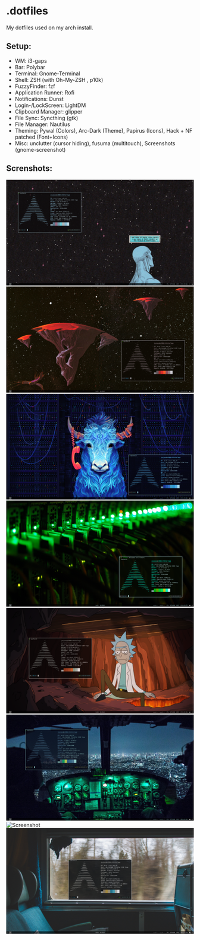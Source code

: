 # .dotfiles
My dotfiles used on my arch install. 

## Setup:
- WM: i3-gaps
- Bar: Polybar
- Terminal: Gnome-Terminal
- Shell: ZSH (with Oh-My-ZSH , p10k)
- FuzzyFinder: fzf
- Application Runner: Rofi
- Notifications: Dunst
- Login-/LockScreen: LightDM
- Clipboard Manager: glipper
- File Sync: Syncthing (gtk)
- File Manager: Nautilus
- Theming: Pywal (Colors), Arc-Dark (Theme), Papirus (Icons), Hack + NF patched (Font+Icons)
- Misc: unclutter (cursor hiding), fusuma (multitouch), Screenshots (gnome-screenshot)


## Screnshots:

![Screenshot](https://raw.githubusercontent.com/JeuJeus/.dotfiles/master/Screenshots/Screenshot%20from%202020-05-19%2014-30-42.png)
![Screenshot](https://raw.githubusercontent.com/JeuJeus/.dotfiles/master/Screenshots/Screenshot%20from%202020-05-19%2014-31-08.png)
![Screenshot](https://raw.githubusercontent.com/JeuJeus/.dotfiles/master/Screenshots/Screenshot%20from%202020-05-19%2014-31-31.png)
![Screenshot](https://raw.githubusercontent.com/JeuJeus/.dotfiles/master/Screenshots/Screenshot%20from%202020-05-19%2014-31-48.png)
![Screenshot](https://raw.githubusercontent.com/JeuJeus/.dotfiles/master/Screenshots/Screenshot%20from%202020-05-19%2014-32-26.png)
![Screenshot](https://raw.githubusercontent.com/JeuJeus/.dotfiles/master/Screenshots/Screenshot%20from%202020-05-19%2014-33-32.png)
![Screenshot](https://raw.githubusercontent.com/JeuJeus/.dotfiles/master/Screenshots/Screenshot%20from%202020-05-19%2014-33-50.png)
![Screenshot](https://raw.githubusercontent.com/JeuJeus/.dotfiles/master/Screenshots/Screenshot%20from%202020-05-19%2014-35-33.png)

